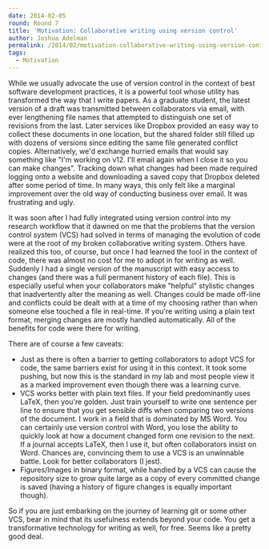 ```yaml
---
date: 2014-02-05
round: Round 7
title: 'Motivation: Collaborative writing using version control'
author: Joshua Adelman
permalink: /2014/02/motivation-collaborative-writing-using-version-control/
tags:
  - Motivation
---
```

While we usually advocate the use of version control in the context of best software development practices, it is a powerful tool whose utility has transformed the way that I write papers. As a graduate student, the latest version of a draft was transmitted between collaborators via email, with ever lengthening file names that attempted to distinguish one set of revisions from the last. Later services like Dropbox provided an easy way to collect these documents in one location, but the shared folder still filled up with dozens of versions since editing the same file generated conflict copies. Alternatively, we'd exchange hurried emails that would say something like "I'm working on v12. I'll email again when I close it so you can make changes". Tracking down what changes had been made required logging onto a website and downloading a saved copy that Dropbox deleted after some period of time. In many ways, this only felt like a marginal improvement over the old way of conducting business over email. It was frustrating and ugly.

It was soon after I had fully integrated using version control into my research workflow that it dawned on me that the problems that the version control system (VCS) had solved in terms of managing the evolution of code were at the root of my broken collaborative writing system. Others have realized this too, of course, but once I had learned the tool in the context of code, there was almost no cost for me to adopt in for writing as well. Suddenly I had a single version of the manuscript with easy access to changes (and there was a full permanent history of each file). This is especially useful when your collaborators make "helpful" stylistic changes that inadvertently alter the meaning as well. Changes could be made off-line and conflicts could be dealt with at a time of my choosing rather than when someone else touched a file in real-time. If you're writing using a plain text format, merging changes are mostly handled automatically. All of the benefits for code were there for writing.

There are of course a few caveats:

*   Just as there is often a barrier to getting collaborators to adopt VCS for code, the same barriers exist for using it in this context. It took some pushing, but now this is the standard in my lab and most people view it as a marked improvement even though there was a learning curve.
*   VCS works better with plain text files. If your field predominantly uses LaTeX, then you're golden. Just train yourself to write one sentence per line to ensure that you get sensible diffs when comparing two versions of the document. I work in a field that is dominated by MS Word. You can certainly use version control with Word, you lose the ability to quickly look at how a document changed form one revision to the next. If a journal accepts LaTeX, then I use it, but often collaborators insist on Word. Chances are, convincing them to use a VCS is an unwinnable battle. Look for better collaborators (I jest).
*   Figures/Images in binary format, while handled by a VCS can cause the repository size to grow quite large as a copy of every committed change is saved (having a history of figure changes is equally important though).

So if you are just embarking on the journey of learning git or some other VCS, bear in mind that its usefulness extends beyond your code. You get a transformative technology for writing as well, for free. Seems like a pretty good deal.

&nbsp;

&nbsp;

&nbsp;
